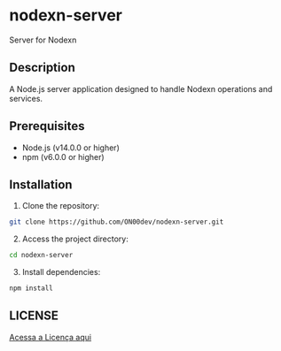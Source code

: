 # nodexn-server
Server for Nodexn

## Description
A Node.js server application designed to handle Nodexn operations and services.

## Prerequisites
- Node.js (v14.0.0 or higher)
- npm (v6.0.0 or higher)

## Installation
1. Clone the repository:
```bash
git clone https://github.com/ON00dev/nodexn-server.git
```

2. Access the project directory:
```bash
cd nodexn-server
```

3. Install dependencies:
```bash
npm install
```

## LICENSE
[Acessa a Licença aqui](LICENSE)